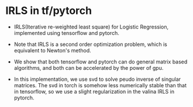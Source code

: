 # IRLS in tf/pytorch
* IRLS(Iterative re-weighted least square)  for Logistic Regression,
implemented using tensorflow and pytorch.

* Note that IRLS is a second order optimization problem, which is equivalent to Newton's method.

* We show that both tensorflow and pytorch can do general matrix based algorithms, and 
both can be accelerated by the power of gpu.

* In this implementation, we use svd to solve peudo inverse of singular matrices.
The svd in torch is somehow less numerically stable than that in tensorflow, so we
use a slight regularization in the valina IRLS in pytorch.

